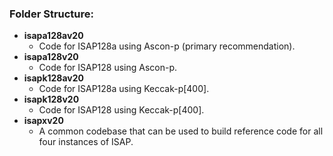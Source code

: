 ### Folder Structure:

* **isapa128av20**
  * Code for ISAP128a using Ascon-p (primary recommendation).
* **isapa128v20**
  * Code for ISAP128 using Ascon-p.
* **isapk128av20**
  * Code for ISAP128a using Keccak-p[400].
* **isapk128v20**
  * Code for ISAP128 using Keccak-p[400].
* **isapxv20**
  * A common codebase that can be used to build reference code for all four instances of ISAP.

